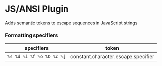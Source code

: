 # JS/ANSI Plugin

Adds semantic tokens to escape sequences in JavaScript strings

### Formatting specifiers

| specifiers | token |
| --- | --- |
| ```%s %d %i %f %o %O %c %j``` | constant.character.escape.specifier |